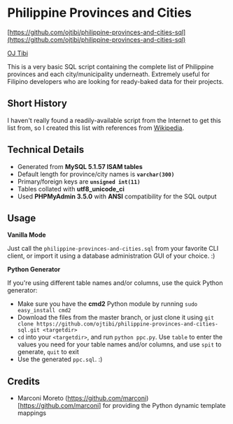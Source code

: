 Philippine Provinces and Cities
===============================

[https://github.com/ojtibi/philippine-provinces-and-cities-sql](https://github.com/ojtibi/philippine-provinces-and-cities-sql)

[OJ Tibi](https://github.com/ojtibi)

This is a very basic SQL script containing the complete list of Philippine provinces and each city/municipality underneath. Extremely useful for Filipino developers who are looking for ready-baked data for their projects.

Short History
-------------

I haven't really found a readily-available script from the Internet to get this list from, so I created this list with references from [Wikipedia](http://en.wikipedia.org/wiki/List_of_cities_and_municipalities_in_the_Philippines).

Technical Details
-----------------

* Generated from **MySQL 5.1.57 ISAM tables**
* Default length for province/city names is **`varchar(300)`**
* Primary/foreign keys are **`unsigned int(11)`**
* Tables collated with **utf8\_unicode\_ci**
* Used **PHPMyAdmin 3.5.0** with **ANSI** compatibility for the SQL output

Usage
-----

**Vanilla Mode**

Just call the `philippine-provinces-and-cities.sql` from your favorite CLI client, or import it using a database administration GUI of your choice. :)

**Python Generator**

If you're using different table names and/or columns, use the quick Python generator:

* Make sure you have the **cmd2** Python module by running `sudo easy_install cmd2`
* Download the files from the master branch, or just clone it using `git clone https://github.com/ojtibi/philippine-provinces-and-cities-sql.git <targetdir>`
* `cd` into your `<targetdir>`, and run `python ppc.py`. Use `table` to enter the values you need for your table names and/or columns, and use `spit` to generate, `quit` to exit
* Use the generated `ppc.sql`. :)

Credits
-------

* Marconi Moreto (https://github.com/marconi)[https://github.com/marconi] for providing the Python dynamic template mappings